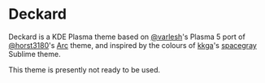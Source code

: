 # Deckard
Deckard is a KDE Plasma theme based on [@varlesh](https://github.com/varlesh)'s Plasma 5 port of 
[@horst3180](https://github.com/horst3180)'s [Arc](https://github.com/horst3180/arc-theme) theme, and inspired by the colours of [kkga](https://github.com/kkga)'s [spacegray](https://github.com/kkga/spacegray) Sublime theme.

This theme is presently not ready to be used.
